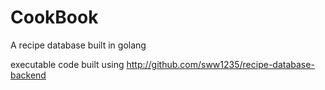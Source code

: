 # CookBook

A recipe database built in golang

executable code built using <http://github.com/sww1235/recipe-database-backend>

